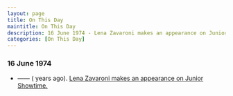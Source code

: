 ```yaml
---
layout: page
title: On This Day
maintitle: On This Day
description: 16 June 1974 - Lena Zavaroni makes an appearance on Junior Showtime.
categories: [On This Day]
---
```


### 16 June 1974
* —— (<span id="age1"></span> years ago). [Lena Zavaroni makes an appearance on Junior Showtime.](/yorkshire%20television/1974/06/16/junior-showtime.html)

<!-- Script for calculating number of years ago -->
<script>
var dob = '19740616';
var year = Number(dob.substr(0, 4));
var month = Number(dob.substr(4, 2)) - 1;
var day = Number(dob.substr(6, 2));
var today = new Date();
var age1 = today.getFullYear() - year;
if (today.getMonth() < month || (today.getMonth() == month && today.getDate() < day)) {
age1--;
}
document.getElementById("age1").innerHTML=age1;
</script>

